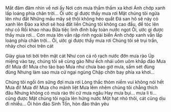 Mắt đăm đăm nhìn về nơi ấy
Nơi cơn mưa thầm thầm xa khơi
Ánh chớp xanh lấp loáng phía chân trời...
Ôi ước gì được thấy mưa rơi
Mặt chúng tôi ngửa lên như đất
Những mầu mây sẽ thôi không héo quắt
Đá san hô sẽ nảy cỏ xanh lên
Đảo xa khơi sẽ hoá đất liền
Chúng tôi không cao đầu, để tóc lên như cỏ
Rồi khao nhau
Bữa tiệc linh đình bầy toàn nước ngọt
Ôi, ước gì được thấy mưa rơi...
Cơn mưa lớn vẫn rập rình ngoài biển
Ánh chớp xanh vẫn lấp loáng phía chân trời...
Ôi, ước gì được thấy mưa rơi
Chúng tôi sẽ trụi trần, nhảy choi choi trên cát

Giày giua tơi bời trên mặt cát
Như con cá rô rạch nước đớn mưa rào
Úp miệng vào tay, chúng tôi sẽ cùng gào
Như ếch nhái uôm uôm khắp đảo
Mưa đi! Mưa đi! Mưa cho tào bạo
Mưa như chưa bao giờ mưa, sấm sét đùng đùng
Nhưng làm sao mưa cứ ngại ngùng
Chập chờn bay phía xa khơi...

Chúng tôi ngồi ôm sững đợi mưa rơi
Lòng thắc thỏm niềm vui không nói hết
Mưa đi! Mưa đi! Mưa cho mãnh liệt
Mưa lêm nhêm chúng tôi chẳng thích đâu
Nhưng không có mưa rào thì cứ mưa ngâu
Hay mưa bụi... mưa li ti... cũng được
Mặt chúng tôi ngửa lên hứng nước
Một hạt nhỏ thôi, cát cũng dịu đi nhiều...
Ôi hòn đảo Sinh Tồn, hòn đảo thân yêu